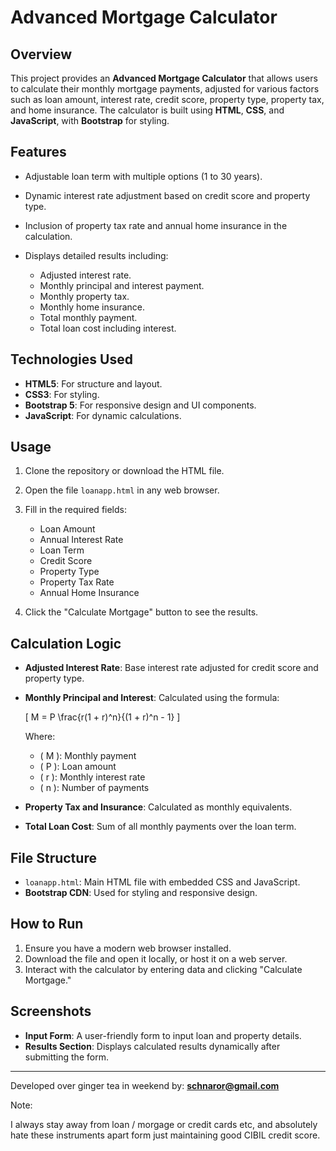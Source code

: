 
# Advanced Mortgage Calculator

## Overview
This project provides an **Advanced Mortgage Calculator** that allows users to calculate their monthly mortgage payments, adjusted for various factors such as loan amount, interest rate, credit score, property type, property tax, and home insurance. The calculator is built using **HTML**, **CSS**, and **JavaScript**, with **Bootstrap** for styling.

## Features
- Adjustable loan term with multiple options (1 to 30 years).
- Dynamic interest rate adjustment based on credit score and property type.
- Inclusion of property tax rate and annual home insurance in the calculation.
- Displays detailed results including:

  - Adjusted interest rate.
  - Monthly principal and interest payment.
  - Monthly property tax.
  - Monthly home insurance.
  - Total monthly payment.
  - Total loan cost including interest.

## Technologies Used

- **HTML5**: For structure and layout.
- **CSS3**: For styling.
- **Bootstrap 5**: For responsive design and UI components.
- **JavaScript**: For dynamic calculations.

## Usage

1. Clone the repository or download the HTML file.
2. Open the file `loanapp.html` in any web browser.
3. Fill in the required fields:

   - Loan Amount
   - Annual Interest Rate
   - Loan Term
   - Credit Score
   - Property Type
   - Property Tax Rate
   - Annual Home Insurance

4. Click the "Calculate Mortgage" button to see the results.

## Calculation Logic

- **Adjusted Interest Rate**: Base interest rate adjusted for credit score and property type.
- **Monthly Principal and Interest**: Calculated using the formula:

  \[
  M = P \frac{r(1 + r)^n}{(1 + r)^n - 1}
  \]

  Where:
  - \( M \): Monthly payment
  - \( P \): Loan amount
  - \( r \): Monthly interest rate
  - \( n \): Number of payments

- **Property Tax and Insurance**: Calculated as monthly equivalents.
- **Total Loan Cost**: Sum of all monthly payments over the loan term.

## File Structure

- `loanapp.html`: Main HTML file with embedded CSS and JavaScript.
- **Bootstrap CDN**: Used for styling and responsive design.

## How to Run
1. Ensure you have a modern web browser installed.
2. Download the file and open it locally, or host it on a web server.
3. Interact with the calculator by entering data and clicking "Calculate Mortgage."

## Screenshots
- **Input Form**: A user-friendly form to input loan and property details.
- **Results Section**: Displays calculated results dynamically after submitting the form.

---

Developed over ginger tea in weekend by: **schnaror@gmail.com**

Note:

I always stay away from loan / morgage or credit cards etc, and absolutely hate these instruments apart form just maintaining good CIBIL credit score.
